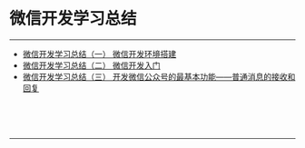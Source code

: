 # 微信开发学习总结

---

* [微信开发学习总结（一） 微信开发环境搭建](https://www.cnblogs.com/xdp-gacl/p/5149171.html)
* [微信开发学习总结（二） 微信开发入门](https://www.cnblogs.com/xdp-gacl/p/5151857.html)
* [微信开发学习总结（三） 开发微信公众号的最基本功能——普通消息的接收和回复](https://www.cnblogs.com/xdp-gacl/p/5161206.html)



<br/><br/><br/>

---

